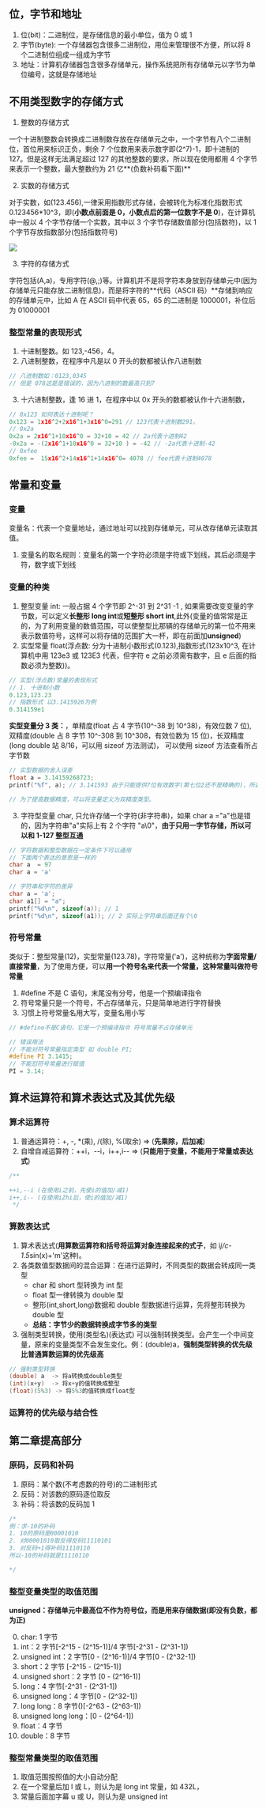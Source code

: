 ## 位，字节和地址

1. 位(bit)：二进制位，是存储信息的最小单位，值为 0 或 1
2. 字节(byte): 一个存储器包含很多二进制位，用位来管理很不方便，所以将 8 个二进制位组成一组成为字节
3. 地址：计算机存储器包含很多存储单元，操作系统把所有存储单元以字节为单位编号，这就是存储地址

## 不用类型数字的存储方式

1. 整数的存储方式

一个十进制整数会转换成二进制数存放在存储单元之中，一个字节有八个二进制位，首位用来标识正负，剩余 7 个位数用来表示数字即(2^7)-1，即十进制的 127。但是这样无法满足超过 127 的其他整数的要求，所以现在使用都用 4 个字节来表示一个整数，最大整数约为 21 亿**(负数补码看下面)**

2. 实数的存储方式

对于实数，如(123.456),一律采用指数形式存储，会被转化为标准化指数形式 0.123456\*10^3，即(**小数点前面是 0，小数点后的第一位数字不是 0**)，在计算机中一般以 4 个字节存储一个实数，其中以 3 个字节存储数值部分(包括数符)，以 1 个字节存放指数部分(包括指数符号)

![](https://www.xiesmallxie.cn/20221018142215.png)

3. 字符的存储方式

字符包括(A,a)，专用字符(@,;)等。计算机并不是将字符本身放到存储单元中(因为存储单元只能存放二进制信息)，而是将字符的**代码（ASCII 码）**存储到响应的存储单元中，比如 A 在 ASCII 码中代表 65，65 的二进制是 1000001，补位后为 01000001

### 整型常量的表现形式

1. 十进制整数。如 123,-456，4。
2. 八进制整数，在程序中凡是以 0 开头的数都被认作八进制数

```c
// 八进制数如：0123,0345
// 但是 078这是是错误的，因为八进制的数最高只到7
```

3. 十六进制整数，逢 16 进 1，在程序中以 0x 开头的数都被认作十六进制数，

```c
// 0x123 如何表达十进制呢？
0x123 = 1x16^2+2x16^1+3x16^0=291 // 123代表十进制数291。
// 0x2a
0x2a = 2x16^1+10x16^0 = 32+10 = 42 // 2a代表十进制42
-0x2a = -(2x16^1+10x16^0 = 32+10 ) = -42 // -2a代表十进制-42
// 0xfee
0xfee =  15x16^2+14x16^1+14x16^0= 4078 // fee代表十进制4078
```

## 常量和变量

### 变量

变量名：代表一个变量地址，通过地址可以找到存储单元，可从改存储单元读取其值。

1. 变量名的取名规则：变量名的第一个字符必须是字符或下划线，其后必须是字符，数字或下划线

### 变量的种类

1. 整型变量 int: 一般占据 4 个字节即 2^-31 到 2^31 -1 , 如果需要改变变量的字节数，可以定义**长整形 long int**或**短整形 short int**,此外(变量的值常常是正的，为了利用变量的数值范围，可以使整型比那辆的存储单元的第一位不用来表示数值符号，这样可以将存储的范围扩大一杯，即在前面加**unsigned**)
2. 实型常量 float(浮点数: 分为十进制小数形式(0.123),指数形式(123x10^3, 在计算机中用 123e3 或 123E3 代表，但字符 e 之前必须需有数字，且 e 后面的指数必须为整数))。

```c
// 实型(浮点数)常量的表现形式
// 1. 十进制小数
0.123,123.23
// 指数形式 以3.1415926为例
0.314159e1
```

**实型变量分 3 类：**，单精度(float 占 4 字节(10^-38 到 10^38)，有效位数 7 位),双精度(double 占 8 字节 10^-308 到 10^308，有效位数为 15 位)，长双精度(long double 站 8/16，可以用 sizeof 方法测试)，
可以使用 sizeof 方法查看所占字节数

```c
// 实型数据的舍入误差
float a = 3.14159268723;
printf("%f", a); // 3.141593 由于只能提供7位有效数字(第七位2还不是精确的)，所以3.14159后面的小数并不是精确的,计算有效数字只看数字部分，逗号排除在外

// 为了提高数据精度，可以将变量定义为双精度类型。
```

3. 字符型变量 char, 只允许存储一个字符(非字符串)，如果 char a ="a"也是错的，因为字符串"a"实际上有 2 个字符 "a\0"，**由于只用一字节存储，所以可以和 1-127 整型互通**

```c
// 字符数据和整型数据在一定条件下可以通用
// 下面两个表达的意思是一样的
char a  = 97
char a = 'a'

// 字符串和字符的差异
char a = 'a';
char a1[] = "a";
printf("%d\n", sizeof(a)); // 1
printf("%d\n", sizeof(a1)); // 2 实际上字符串后面还有个\0
```

### 符号常量

类似于：整型常量(12)，实型常量(123.78)，字符常量('a')，这种统称为**字面常量/直接常量**，为了使用方便，可以**用一个符号名来代表一个常量，这种常量叫做符号常量**

1. #define 不是 C 语句，末尾没有分号，他是一个预编译指令
2. 符号常量只是一个符号，不占存储单元，只是简单地进行字符替换
3. 习惯上符号常量名用大写，变量名用小写

```c
// #define不是C语句，它是一个预编译指令 符号常量不占存储单元

// 错误用法
// 不能对符号常量指定类型 如 double PI;
#define PI 3.1415;
// 不能怼符号常量进行赋值
PI = 3.14;
```

## 算术运算符和算术表达式及其优先级

### 算术运算符

1. 普通运算符：+, -, \*(乘), /(除), %(取余) => (**先乘除，后加减**)
2. 自增自减运算符：++i，--i，i++,i-- => (**只能用于变量，不能用于常量或表达式**)

```c
/**

++i,--i (在使用i之前，先使i的值加/减1)
i++,i-- (在使用iZhi后，使i的值加/减1)
 */
```

### 算数表达式

1. 算术表达式(**用算数运算符和括号将运算对象连接起来的式子**，如 i*j/c-1.5*sin(x)+'m'这种)。
2. 各类数值型数据间的混合运算：在进行运算时，不同类型的数据会转成同一类型
   - char 和 short 型转换为 int 型
   - float 型一律转换为 double 型
   - 整形(int,short,long)数据和 double 型数据进行运算，先将整形转换为 double 型
   - **总结：字节少的数据转换成字节多的类型**
3. 强制类型转换，使用(类型名)(表达式) 可以强制转换类型。会产生一个中间变量，原来的变量类型不会发生变化。例：(double)a，**强制类型转换的优先级比普通算数运算的优先级高**

```c
// 强制类型转换
(double) a  -> 将a转换成double类型
(int)(x+y)  -> 将x+y的值转换成整型
(float)(5%3) -> 将5%3的值转换成float型
```

### 运算符的优先级与结合性

## 第二章提高部分

### 原码，反码和补码

1. 原码：某个数(不考虑数的符号)的二进制形式
2. 反码：对该数的原码逐位取反
3. 补码：将该数的反码加 1

```c
/*
例：求-10的补码
1. 10的原码是00001010
2. 对00001010取反得反码11110101
3. 对反码+1得补码11110110
所以-10的补码就是11110110

*/
```

### 整型变量类型的取值范围

**unsigned：存储单元中最高位不作为符号位，而是用来存储数据(即没有负数，都为正)**

0. char: 1 字节
1. int：2 字节[-2^15 - (2^15-1)]/4 字节[-2^31 - (2^31-1])
2. unsigned int：2 字节[0 - (2^16-1)]/4 字节[0 - (2^32-1])
3. short：2 字节 [-2^15 - (2^15-1)]
4. unsigned short：2 字节 [0 - (2^16-1)]
5. long：4 字节[-2^31 - (2^31-1])
6. unsigned long：4 字节[0 - (2^32-1])
7. long long：8 字节()[-2^63 - (2^63-1])
8. unsigned long long：[0 - (2^64-1])
9. float：4 字节
10. double：8 字节

### 整型常量类型的取值范围

1. 取值范围按照值的大小自动分配
2. 在一个常量后加 l 或 L，则认为是 long int 常量，如 432L，
3. 常量后面加字幕 u 或 U，则认为是 unsigned int
